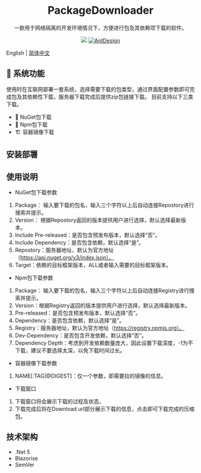 <h1 align="center">PackageDownloader</h1>
<div align="center">
一款用于网络隔离的开发环境情况下，方便进行包及其依赖项下载的软件。

![](https://img.shields.io/github/workflow/status/huangzhtao/PackageDownloader/Docker%20Build?style=flat-square)
[![AntDesign](https://img.shields.io/badge/License-MIT-blue?style=flat-square)](https://github.com/huangzhtao/PackageDownloader/blob/master/LICENSE)

</div>

English | [简体中文](README-zh_CN.md)

## 🔨 系统功能

使用时在互联网部署一套系统，选择需要下载的包类型，通过界面配置参数即可完成包及其依赖性下载，服务器下载完成后提供zip包链接下载。
目前支持以下三类下载。

- 🎁 NuGet包下载
- 💎 Npm包下载
- 🏗️ 容器镜像下载

## 安装部署

## 使用说明

- NuGet包下载参数

1. Package： 输入要下载的包名，输入三个字符以上后自动连接Repostory进行搜索并提示。
2. Version： 根据Repostory返回的版本提供用户进行选择，默认选择最新版本。
3. Include Pre-released：是否包含预发布版本，默认选择“否”。
4. Include Dependency：是否包含依赖，默认选择“是”。
5. Repostory：服务器地址，默认为官方地址（https://api.nuget.org/v3/index.json）。
6. Target：依赖的目标框架版本，ALL或者输入需要的目标框架版本。

- Npm包下载参数

1. Package： 输入要下载的包名，输入三个字符以上后自动连接Registry进行搜索并提示。
2. Version：根据Registry返回的版本提供用户进行选择，默认选择最新版本。
3. Pre-released：是否包含预发布版本，默认选择“否”。
4. Dependency：是否包含依赖，默认选择“是”。
5. Registry：服务器地址，默认为官方地址（https://registry.npmjs.org）。
6. Dev-Dependency：是否包含开发依赖，默认选择“否”。
7. Dependency Depth：考虑到开发依赖数量庞大，因此设置下载深度，-1为不下载，建议不要选择太深，以免下载时间过长。

- 容器镜像下载参数

1. NAME[:TAG|@DIGEST]：仅一个参数，即需要拉的镜像的信息。

- 下载窗口

1. 下载窗口将会展示下载的过程及状态。
2. 下载完成后将在Download url部分展示下载的信息，点击即可下载完成的压缩包。

## 技术架构

- .Net 5
- Blazorise
- SemVer